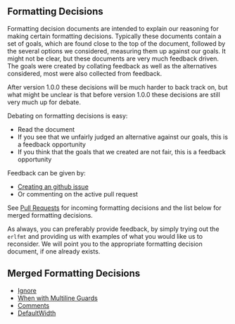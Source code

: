 ## Formatting Decisions

Formatting decision documents are intended to explain our reasoning for making certain formatting decisions.
Typically these documents contain a set of goals, which are found close to the top of the document,
followed by the several options we considered, measuring them up against our goals.
It might not be clear, but these documents are very much feedback driven.
The goals were created by collating feedback as well as the alternatives considered,
most were also collected from feedback.

After version 1.0.0 these decisions will be much harder to back track on,
but what might be unclear is that before version 1.0.0 these decisions are still very much up for debate.

Debating on formatting decisions is easy:
  - Read the document
  - If you see that we unfairly judged an alternative against our goals, this is a feedback opportunity
  - If you think that the goals that we created are not fair, this is a feedback opportunity

Feedback can be given by:
  - [Creating an github issue](https://github.com/WhatsApp/erlfmt/issues/new)
  - Or commenting on the active pull request

See [Pull Requests](https://github.com/WhatsApp/erlfmt/pulls) for incoming formatting decisions and the list below for merged formatting decisions.

As always, you can preferably provide feedback, by simply trying out the `erlfmt` and providing us with examples of what you would like us to reconsider.  We will point you to the appropriate formatting decision document, if one already exists.

## Merged Formatting Decisions

  - [Ignore](https://github.com/WhatsApp/erlfmt/blob/master/doc/FormattingDecisionIgnore.md)
  - [When with Multiline Guards](https://github.com/WhatsApp/erlfmt/blob/master/doc/FormattingDecisionWhenMultilineGuards.md)
  - [Comments](https://github.com/WhatsApp/erlfmt/blob/master/doc/FormattingDecisionComments.md)
  - [DefaultWidth](https://github.com/WhatsApp/erlfmt/blob/master/doc/FormattingDecisionDefaultWidth.md)





